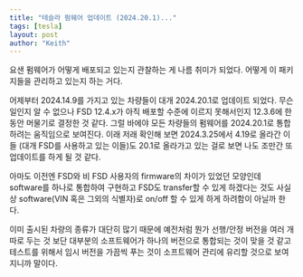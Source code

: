 ```yaml
---
title: "테슬라 펌웨어 업데이트 (2024.20.1)..."
tags: [tesla]
layout: post
author: "Keith"
---
```

요샌 펌웨어가 어떻게 배포되고 있는지 관찰하는 게 나름 취미가 되었다. 어떻게 이 패키지들을 관리하고 있는지 하는 거다.

어제부터 2024.14.9를 가지고 있는 차량들이 대개 2024.20.1로 업데이트 되었다. 무슨 일인지 알 수 없으나 FSD 12.4.x가 아직 배포할 수준에 이르지 못해서인지 12.3.6에 한동안 머물기로 결정한 것 같다. 그럴 바에야 모든 차량들의 펌웨어를 2024.20.1로 통합하려는 움직임으로 보여진다. 이래 저래 확인해 보면 2024.3.25에서 4.19로 올라간 이들 (대개 FSD를 사용하고 있는 이들)도 20.1로 올라가고 있는 걸로 보면 나도 조만간 또 업데이트를 하게 될 것 같다.

아마도 이전엔 FSD와 비 FSD 사용자의 firmware의 차이가 있었던 모양인데 software를 하나로 통합하여 구현하고 FSD도 transfer할 수 있게 하겠다는 것도 사실상 software(VIN 혹은 그외의 식별자)로 on/off 할 수 있게 하게 하려함이 아닐까 한다.

이미 출시된 차량의 종류가 대단히 많기 때문에 예전처럼 뭔가 선행/안정 버전을 여러 개 따로 두는 것 보단 대부분의 소프트웨어가 하나의 버전으로 통합되는 것이 맞을 것 같고 테스트를 위해서 임시 버전을 가끔씩 푸는 것이 소프트웨어 관리에 유리할 것으로 보여지니까 말이다. 